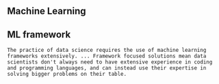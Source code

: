 ## Machine Learning

## ML framework

`The practice of data science requires the use of machine learning frameworks extensively. ... Framework focused solutions mean data scientists don't always need to have extensive experience in coding and programming languages, and can instead use their expertise in solving bigger problems on their table.`
